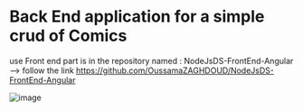 # Back End application for a simple crud of Comics 
use Front end part is in the repository named :  NodeJsDS-FrontEnd-Angular --> follow the link 
https://github.com/OussamaZAGHDOUD/NodeJsDS-FrontEnd-Angular

![image](https://user-images.githubusercontent.com/53187839/116025335-24c9e780-a648-11eb-9ea8-e9ae8a18fa84.png)
